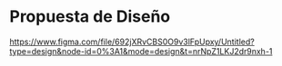 # Propuesta de Diseño
https://www.figma.com/file/692jXRvCBS0O9v3lFpUpxy/Untitled?type=design&node-id=0%3A1&mode=design&t=nrNpZ1LKJ2dr9nxh-1
